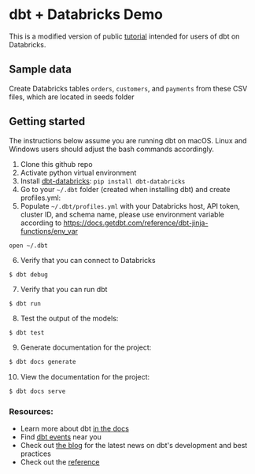 # dbt + Databricks Demo

This is a modified version of public [tutorial](https://docs.getdbt.com/tutorial/setting-up)
intended for users of dbt on Databricks.

## Sample data

Create Databricks tables `orders`, `customers`,
and `payments` from these CSV files, which are located in seeds folder

## Getting started

The instructions below assume you are running dbt on macOS. Linux and Windows 
users should adjust the bash commands accordingly.

1. Clone this github repo
2. Activate python virtual environment
3. Install [dbt-databricks](https://github.com/fishtown-analytics/dbt-databricks): `pip install dbt-databricks`
4. Go to your `~/.dbt` folder (created when installing dbt) and create profiles.yml:
5. Populate `~/.dbt/profiles.yml` with your Databricks host, API token, cluster ID, and schema name, please use environment variable according to https://docs.getdbt.com/reference/dbt-jinja-functions/env_var
```bash
open ~/.dbt
```
6. Verify that you can connect to Databricks
```
$ dbt debug
```
7. Verify that you can run dbt
```
$ dbt run
```
8. Test the output of the models:
```
$ dbt test
```

9. Generate documentation for the project:
```bash
$ dbt docs generate
```

10. View the documentation for the project:
```bash
$ dbt docs serve
```

### Resources:
- Learn more about dbt [in the docs](https://docs.getdbt.com/docs/introduction)
- Find [dbt events](https://events.getdbt.com) near you
- Check out [the blog](https://blog.getdbt.com/) for the latest news on dbt's development and best practices
- Check out the [reference](https://docs.getdbt.com/reference/references-overview)
